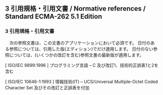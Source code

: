 3 引用規格・引用文書 / Normative references / Standard ECMA-262 5.1 Edition
---------------------------------------------------------------------------

### 3 引用規格・引用文書

　次の参照文書は、この文書のアプリケーションにおいて必須です。 日付のある参照については、引用した版(エディション)でだけ適用します。 日付のない参照については、(いくつかの改訂を含む)参照文書の最新版が適用します。

[ ISO/IEC 9899:1996 ] プログラミング言語 – C 及び改訂1、技術的正誤表1と2を含む

[ ISO/IEC 10646-1:1993 ] 情報技術(IT) – UCS/Universal Multiple-Octet Coded Character Set 及びその改訂と正誤表を付加
